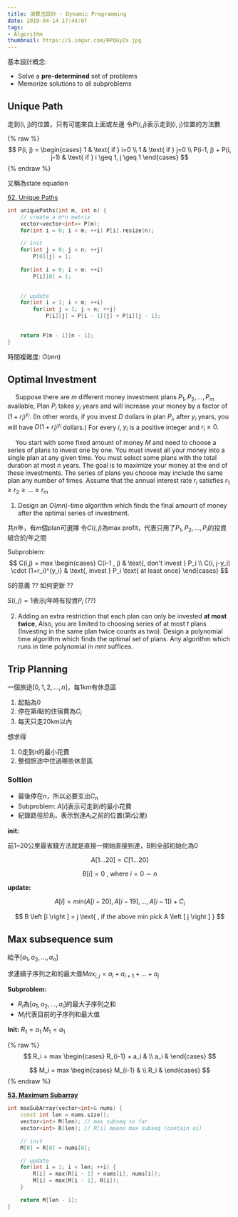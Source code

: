 ```yaml
---
title: 演算法設計 - Dynamic Programming
date: 2019-04-14 17:44:07
tags:
- Algorithm
thumbnail: https://i.imgur.com/RPQGyZx.jpg
---
```

 

基本設計概念:

* Solve a **pre-determined** set of problems
* Memorize solutions to all subproblems


## Unique Path


走到(i, j)的位置，只有可能來自上面或左邊
令$P(i, j)$表示走到(i, j)位置的方法數

{% raw %}
$$
P(i, j) = \begin{cases}
1 & \text{ if } i=0 \\ 
1 & \text{ if } j=0 \\ 
P(i-1, j) + P(i, j-1) & \text{ if } i \geq 1, j \geq 1 
\end{cases}
$$
{% endraw %}

又稱為state equation

[62. Unique Paths](https://leetcode.com/problems/unique-paths/)
<!-- more -->
```cpp
int uniquePaths(int m, int n) {
    // create a m*n matrix
    vector<vector<int>> P(m);
    for(int i = 0; i < m; ++i) P[i].resize(n);

    // init
    for(int j = 0; j < n; ++j) 
        P[0][j] = 1;
    
    for(int i = 0; i < m; ++i) 
        P[i][0] = 1;
    

    // update
    for(int i = 1; i < m; ++i) 
        for(int j = 1; j < n; ++j) 
            P[i][j] = P[i - 1][j] + P[i][j - 1];

 
    return P[m - 1][n - 1];
}
```
時間複雜度: $O(mn)$


## Optimal Investment

&emsp; Suppose there are $m$ different money investment plans $P_1, P_2,..., P_m$ available, Plan $P_i$ takes $y_i$ years and will increase your money by a factor of $(1+r_i)^{y_i}$. (In other words, if you invest $D$ dollars in plan $P_i$, after $y_i$ years, you will have $D(1+r_i)^{y_i}$ dollars.) For every $i$, $y_i$ is a positive integer and $r_i \geq 0$.

&emsp; You start with some fixed amount of money $M$ and need to choose a series of plans to invest one by one. You must invest all your money into a single plan at any given time. You must select some plans with the total duration at most $n$ years. The goal is to maximize your money at the end of these investments. The series of plans you choose may include the same plan any number of times. Assume that the annual interest rate $r_i$ satisfies $r_1 \geq r_2 \geq ... \geq r_m$

1. Design an $O(mn)$-time algorithm which finds the final amount of money after the optimal series of investment. 

共$n$年，有$m$個plan可選擇
令$C(i, j)$為max profit，代表只用了$P_1, P_2,...,P_i$的投資組合於$j$年之間


Subproblem: 
$$
C(i,j) = max \begin{cases}
C(i-1 , j) & \text{, don't invest } P_i \\
C(i, j-y_i) \cdot (1+r_i)^{y_i} & \text{, invest } P_i \text{ at least once} 
\end{cases}
$$

S的意義 ?? 如何更新 ??

$S(i, j) = 1$表示$j$年時有投資$P_i$ (??)



2. Adding an extra restriction that each plan can only be invested **at most twice**, Also, you are limited to choosing series of at most $t$ plans (Investing in the same plan twice counts as two). Design a polynomial time algorithm which finds the optimal set of plans. Any algorithm which runs in time polynomial in $mnt$ suffices.





## Trip Planning


一個旅途$[0, 1, 2, ..., n]$，每1km有休息區

1. 起點為$0$
1. 停在第$i$點的住宿費為$C_i$
2. 每天只走20km以內

想求得

1. $0$走到$n$的最小花費
2. 整個旅途中住過哪些休息區

### Soltion

* 最後停在$n$，所以必要支出$C_n$
* Subproblem: $A[i]$表示可走到$i$的最小花費
* 紀錄路徑於$B_i$，表示到達$A_i$之前的位置(第$i$公里)

**init:**

前1~20公里最省錢方法就是直接一開始直接到達，B則全部初始化為0

$$
A[1 \dots 20] = C[1 \dots 20] 
$$

$$
B[i] = 0 \text{ , where } i = 0 \sim n
$$

**update:**

$$
A \left [ i \right ] = min(A \left [ i - 20 \right ], A \left [ i - 19 \right ],...,A \left [ i - 1 \right ]) + C_i
$$

$$
B \left [i \right ] = j \text{ , if the above min pick A \left [ j \right ] }
$$ 


## Max subsequence sum

給予$\left [ a_{1}, a_{2}, \dots , a_{n} \right ]$
 
求連續子序列之和的最大值$Max_{i,j} = a_i +a_{i+1} + \dots + a_{j}$

**Subproblem:**
* $R_i$為$\left [ a_1, a_2, \dots, a_i \right ]$的最大子序列之和
* $M_i$代表目前的子序列和最大值

**Init:**
$R_1 = a_1$
$M_1 = a_1$


{% raw %}
$$
R_i = max \begin{cases}
R_{i-1} + a_i &  \\ 
a_i &  
\end{cases}
$$


$$
M_i = max \begin{cases}
M_{i-1} &  \\ 
R_i &  
\end{cases}
$$
{% endraw %}


**[53. Maximum Subarray](https://leetcode.com/problems/maximum-subarray/)**
 
```cpp
int maxSubArray(vector<int>& nums) {
    const int len = nums.size();
    vector<int> M(len); // max subseq so far
    vector<int> R(len); // R[i] means max subseq (contain ai)

    // init
    M[0] = R[0] = nums[0];

    // update
    for(int i = 1; i < len; ++i) {
        R[i] = max(R[i - 1] + nums[i], nums[i]);
        M[i] = max(M[i - 1], R[i]);
    }

    return M[len - 1];
}
```
 
 
